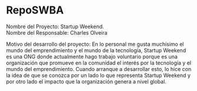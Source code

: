 # RepoSWBA
Nombre del Proyecto: Startup Weekend.
<br>
Nombre del Responsable: Charles Olveira

Motivo del desarrollo del proyecto: En lo personal me gusta muchísimo el mundo del emprendimiento y el mundo de la tecnología, Startup Weekend es una ONG donde actualmente 
hago trabajo voluntario porque es una organización que promueve en la comunidad el interés por la tecnología y el mundo del emprendimiento. Cuando arranque a desarrollar esto, lo hice con la idea de que se conozca por un lado lo que representa Startup Weekend y por otro lado el impacto que la organización genera a nivel global.


